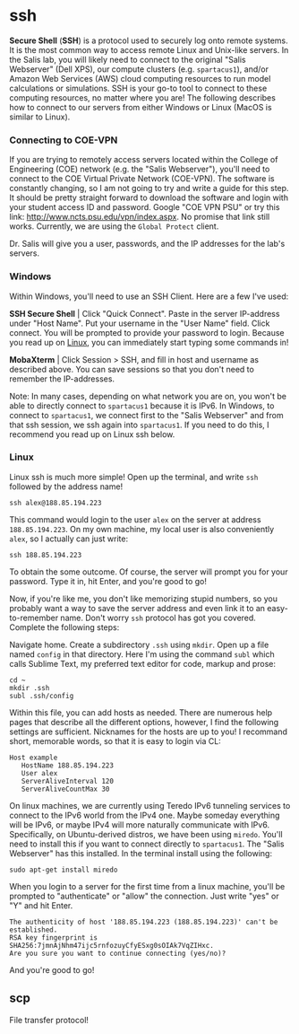# ssh

**Secure Shell** (**SSH**) is a protocol used to securely log onto remote systems. It is the most common way to access remote Linux and Unix-like servers. In the Salis lab, you will likely need to connect to the original "Salis Webserver" (Dell XPS), our compute clusters (e.g. `spartacus1`), and/or Amazon Web Services (AWS) cloud computing resources to run model calculations or simulations. SSH is your go-to tool to connect to these computing resources, no matter where you are! The following describes how to connect to our servers from either Windows or Linux (MacOS is similar to Linux).

### Connecting to COE-VPN

If you are trying to remotely access servers located within the College of Engineering (COE) network (e.g. the "Salis Webserver"), you'll need to connect to the COE Virtual Private Network (COE-VPN). The software is constantly changing, so I am not going to try and write a guide for this step. It should be pretty straight forward to download the software and login with your student access ID and password. Google "COE VPN PSU" or try this link: http://www.ncts.psu.edu/vpn/index.aspx. No promise that link still works. Currently, we are using the `Global Protect` client.

Dr. Salis will give you a user, passwords, and the IP addresses for the lab's servers.

### Windows

Within Windows, you'll need to use an SSH Client. Here are a few I've used:

**SSH Secure Shell** | Click "Quick Connect". Paste in the server IP-address under "Host Name". Put your username in the "User Name" field. Click connect. You will be prompted to provide your password to login. Because you read up on [Linux](01_Linux/README.md), you can immediately start typing some commands in!

**MobaXterm** | Click Session > SSH, and fill in host and username as described above. You can save sessions so that you don't need to remember the IP-addresses.

Note: In many cases, depending on what network you are on, you won't be able to directly connect to `spartacus1` because it is IPv6. In Windows, to connect to `spartacus1`, we connect first to the "Salis Webserver" and from that ssh session, we ssh again into `spartacus1`. If you need to do this, I recommend you read up on Linux ssh below.


### Linux

Linux ssh is much more simple! Open up the terminal, and write `ssh` followed by the address name!
```
ssh alex@188.85.194.223
```
This command would login to the user `alex` on the server at address `188.85.194.223`. On my own machine, my local user is also conveniently `alex`, so I actually can just write:
```
ssh 188.85.194.223
```
To obtain the some outcome. Of course, the server will prompt you for your password. Type it in, hit Enter, and you're good to go!

Now, if you're like me, you don't like memorizing stupid numbers, so you probably want a way to save the server address and even link it to an easy-to-remember name. Don't worry `ssh` protocol has got you covered. Complete the following steps:

Navigate home. Create a subdirectory `.ssh` using `mkdir`. Open up a file named `config` in that directory. Here I'm using the command `subl` which calls Sublime Text, my preferred text editor for code, markup and prose:
```
cd ~
mkdir .ssh
subl .ssh/config
```

Within this file, you can add hosts as needed. There are numerous help pages that describe all the different options, however, I find the following settings are sufficient. Nicknames for the hosts are up to you! I recommand short, memorable words, so that it is easy to login via CL:
```
Host example
   HostName 188.85.194.223
   User alex
   ServerAliveInterval 120
   ServerAliveCountMax 30
```

On linux machines, we are currently using Teredo IPv6 tunneling services to connect to the IPv6 world from the IPv4 one. Maybe someday everything will be IPv6, or maybe IPv4 will more naturally communicate with IPv6. Specifically, on Ubuntu-derived distros, we have been using `miredo`. You'll need to install this if you want to connect directly to `spartacus1`. The "Salis Webserver" has this installed. In the terminal install using the following:
```
sudo apt-get install miredo
```

When you login to a server for the first time from a linux machine, you'll be prompted to "authenticate" or "allow" the connection. Just write "yes" or "Y" and hit Enter.
```
The authenticity of host '188.85.194.223 (188.85.194.223)' can't be established.
RSA key fingerprint is SHA256:7jmnAjNhm47ijc5rnfozuyCfyESxg0sOIAk7VqZIHxc.
Are you sure you want to continue connecting (yes/no)?
```
And you're good to go!

## scp

File transfer protocol!